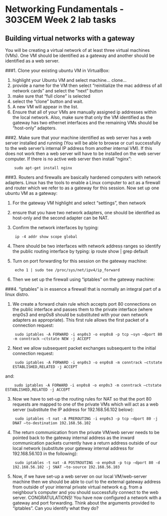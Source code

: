 
# Networking Fundamentals - 303CEM Week 2 lab tasks

## Building virtual networks with a gateway

You will be creating a virtual network of at least three virtual machines (VMs). One VM should be identified as a gateway and another should be identified as a web server.

###1. Clone your existing ubuntu VM in VirtualBox:
1. highlight your Ubuntu VM and select machine… clone…
2. provide a name for the VM then select “reinitialize the mac address of all network cards” and select the “next” button
3. make sure that “full clone” is selected
4. select the “clone” button and wait.
5. A new VM will appear in the list.
6. Ensure that all of your VMs are manually assigned ip addresses within the local network. Also, make sure that only the VM identified as the gateway has two ethernet interfaces and the remaining VMs should be  “host-only” adapters.

###2. Make sure that your machine identified as web server has a web server installed and running (You will be able to browse or curl successfully to the web server’s internal IP address from another internal VM). If this does not work then a web server will have to be installed on the web server computer. If there is no active web server then install “nginx”:

		sudo apt-get install nginx

###3. Routers and firewalls are basically hardened computers with network adapters. Linux has the tools to enable a Linux computer to act as a firewall and router which we refer to as a gateway for this session. Now set up one ubuntu VM as a gateway:

1. For the gateway VM highlight and select “settings”, then network
2. ensure that you have two network adapters, one should be identified as host-only and the second adapter can be NAT.
3. Confirm the network interfaces by typing:

		ip -4 addr show scope global

4. There should be two interfaces with network address ranges so identify the public routing interface by typing:
ip route show | grep default
5. Turn on port forwarding for this session on the gateway machine:

		echo 1 | sudo tee /proc/sys/net/ipv4/ip_forward

6. Then we set up the firewall using “iptables” on the gateway machine:

###4. “iptables” is in essence a firewall that is normally an integral part of a linux distro.

1. We create a forward chain rule which accepts port 80 connections on the public interface and passes them to the private interface (where enp0s3 and enp0s8 should be substituted with your own network adapters as appropriate). This first rule allows the first packet of a connection request:

		sudo iptables -A FORWARD -i enp0s3 -o enp0s8 -p tcp –syn –dport 80 -m conntrack –ctstate NEW -j ACCEPT

2. Next we allow subsequent packet exchanges subsequent to the initial connection request:

		sudo iptables -A FORWARD -i enp0s3 -o enp0s8 -m conntrack –ctstate ESTABLISHED,RELATED -j ACCEPT

and:

		sudo iptables -A FORWARD -i enp0s8 -o enp0s3 -m conntrack –ctstate ESTABLISHED,RELATED -j ACCEPT

3. Now we have to set-up the routing rules for NAT so that the port 80 requests are mapped to one of the private VMs which will act as a web server (substitute the IP address for 192.168.56.102 below):

		sudo iptables -t nat -A PREROUTING -i enp0s3 -p tcp –dport 80 -j DNAT –to-destination 192.168.56.102

4. The return communication from the private VM/web server needs to be pointed back to the gateway internal address as the inward communication packets currently have a return address outside of our local network (substitute your gateway internal address for 192.168.56.103 in the following):

		sudo iptables -t nat -A POSTROUTING -o enp0s8 -p tcp –dport 80 -d 192.168.56.102 -j SNAT –to-source 192.168.56.103

5. Now, if we have set-up a web server on our local VM/web-server machine then we should be able to curl to the external gateway address from outside of your internal private virtual network e.g. from a neighbour’s computer and you should successfully connect to the web server. CONGRATULATIONS! You have now configured a network with a gateway and port forwarding. Think about the arguments provided to “iptables”. Can you identify what they do?
